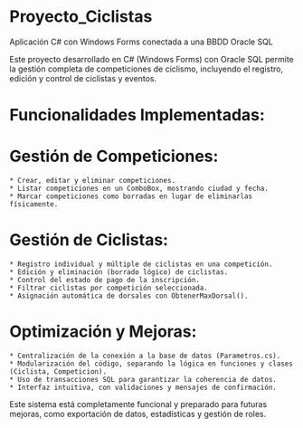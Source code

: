 # Proyecto_Ciclistas
Aplicación C# con Windows Forms conectada a una BBDD Oracle SQL

Este proyecto desarrollado en C# (Windows Forms) con Oracle SQL permite la gestión completa de competiciones de ciclismo, incluyendo el registro, edición y control de ciclistas y eventos.
# Funcionalidades Implementadas:

# Gestión de Competiciones:

    * Crear, editar y eliminar competiciones.
    * Listar competiciones en un ComboBox, mostrando ciudad y fecha.
    * Marcar competiciones como borradas en lugar de eliminarlas físicamente.

# Gestión de Ciclistas:

    * Registro individual y múltiple de ciclistas en una competición.
    * Edición y eliminación (borrado lógico) de ciclistas.
    * Control del estado de pago de la inscripción.
    * Filtrar ciclistas por competición seleccionada.
    * Asignación automática de dorsales con ObtenerMaxDorsal().

# Optimización y Mejoras:

    * Centralización de la conexión a la base de datos (Parametros.cs).
    * Modularización del código, separando la lógica en funciones y clases (Ciclista, Competicion).
    * Uso de transacciones SQL para garantizar la coherencia de datos.
    * Interfaz intuitiva, con validaciones y mensajes de confirmación.

Este sistema está completamente funcional y preparado para futuras mejoras, como exportación de datos, estadísticas y gestión de roles.
